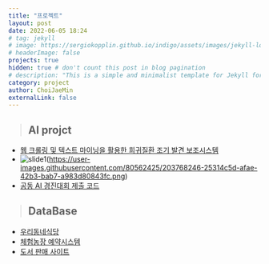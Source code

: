 ```yaml
---
title: "프로젝트"
layout: post
date: 2022-06-05 18:24
# tag: jekyll
# image: https://sergiokopplin.github.io/indigo/assets/images/jekyll-logo-light-solid.png
# headerImage: false
projects: true
hidden: true # don't count this post in blog pagination
# description: "This is a simple and minimalist template for Jekyll for those who likes to eat noodles."
category: project
author: ChoiJaeMin
externalLink: false
---
```



 > ## AI projct
  - [웹 크롤링 및 텍스트 마이닝을 활용한 희귀질환 조기 발견 보조시스템][1]
  - ![slide1][6](https://user-images.githubusercontent.com/80562425/203768246-25314c5d-afae-42b3-bab7-a983d80843fc.png)
  - [공동 AI 경진대회 제출 코드][2]

  
 > ## DataBase
  - [우리동네식당][3]
  - [체험농장 예약시스템][4]
  - [도서 판매 사이트][5]
  


[1]:https://github.com/J-mini0000/search-rare-disease
[2]:https://github.com/J-mini0000/public-AI-contest
[3]:https://github.com/J-mini0000/uridong
[4]:https://github.com/J-mini0000/FarmRSV
[5]:https://github.com/J-mini0000/book-sales-site
[6]:https://j-mini0000.github.io/
